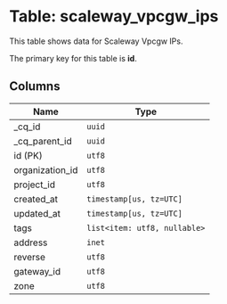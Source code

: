 # Table: scaleway_vpcgw_ips

This table shows data for Scaleway Vpcgw IPs.

The primary key for this table is **id**.

## Columns

| Name          | Type          |
| ------------- | ------------- |
|_cq_id|`uuid`|
|_cq_parent_id|`uuid`|
|id (PK)|`utf8`|
|organization_id|`utf8`|
|project_id|`utf8`|
|created_at|`timestamp[us, tz=UTC]`|
|updated_at|`timestamp[us, tz=UTC]`|
|tags|`list<item: utf8, nullable>`|
|address|`inet`|
|reverse|`utf8`|
|gateway_id|`utf8`|
|zone|`utf8`|